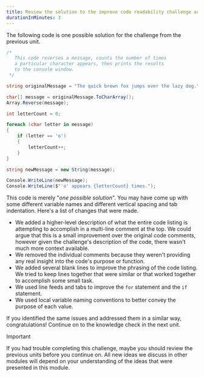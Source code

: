 ```yaml
---
title: Review the solution to the improve code readability challenge activity
durationInMinutes: 3
---
```

The following code is one possible solution for the challenge from the previous unit.

```c#
/*
   This code reverses a message, counts the number of times 
   a particular character appears, then prints the results
   to the console window.
 */

string originalMessage = "The quick brown fox jumps over the lazy dog.";

char[] message = originalMessage.ToCharArray();
Array.Reverse(message);

int letterCount = 0;

foreach (char letter in message)
{
    if (letter == 'o')
    {
        letterCount++;
    }
}

string newMessage = new String(message);

Console.WriteLine(newMessage);
Console.WriteLine($"'o' appears {letterCount} times.");
```

This code is merely "*one possible solution*". You may have come up with some different variable names and different vertical spacing and tab indentation. Here's a list of changes that were made.

- We added a higher-level description of what the entire code listing is attempting to accomplish in a multi-line comment at the top. We could argue that this is a small improvement over the original code comments, however given the challenge's description of the code, there wasn't much more context available.
- We removed the individual comments because they weren't providing any real insight into the code's purpose or function.
- We added several blank lines to improve the phrasing of the code listing. We tried to keep lines together that were similar or that worked together to accomplish some small task.
- We used line feeds and tabs to improve the `for` statement and the `if` statement.
- We used local variable naming conventions to better convey the purpose of each value.

If you identified the same issues and addressed them in a similar way, congratulations! Continue on to the knowledge check in the next unit.

> [!IMPORTANT]
> If you had trouble completing this challenge, maybe you should review the previous units before you continue on. All new ideas we discuss in other modules will depend on your understanding of the ideas that were presented in this module.
